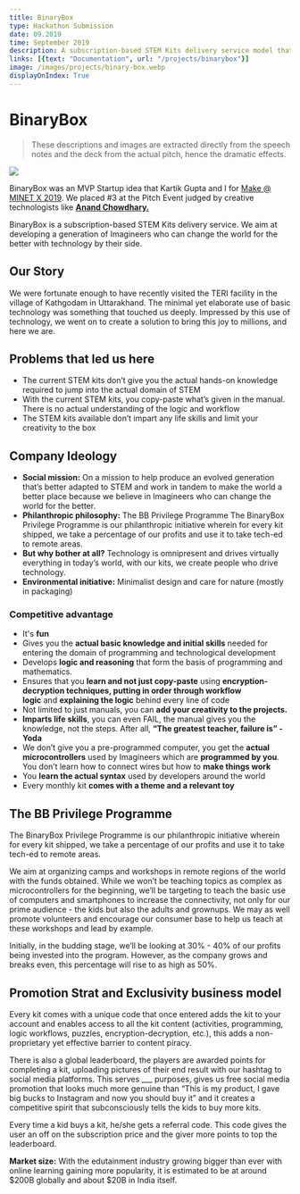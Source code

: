 ```yaml
---
title: BinaryBox
type: Hackathon Submission
date: 09.2019
time: September 2019
description: A subscription-based STEM Kits delivery service model that Kartik Gupta and I developed for an IT event.
links: [{text: "Documentation", url: "/projects/binarybox"}]
image: /images/projects/binary-box.webp
displayOnIndex: True
---
```

# BinaryBox

> These descriptions and images are extracted directly from the speech notes and the deck from the actual pitch, hence the dramatic effects.

![](images/uploads/projects/binary-box.webp)

BinaryBox was an MVP Startup idea that Kartik Gupta and I for [Make @ MINET X 2019](https://minet.co/). We placed #3 at the Pitch Event judged by creative technologists like **[Anand Chowdhary.](https://anandchowdhary.com/)**

BinaryBox is a subscription-based STEM Kits delivery service. We aim at developing a generation of Imagineers who can change the world for the better with technology by their side.

## Our Story

We were fortunate enough to have recently visited the TERI facility in the village of Kathgodam in Uttarakhand. The minimal yet elaborate use of basic technology was something that touched us deeply. Impressed by this use of technology, we went on to create a solution to bring this joy to millions, and here we are.

## Problems that led us here

* The current STEM kits don’t give you the actual hands-on knowledge required to jump into the actual domain of STEM
* With the current STEM kits, you copy-paste what’s given in the manual. There is no actual understanding of the logic and workflow
* The STEM kits available don’t impart any life skills and limit your creativity to the box

## Company Ideology

* **Social mission:** On a mission to help produce an evolved generation that’s better adapted to STEM and work in tandem to make the world a better place because we believe in Imagineers who can change the world for the better.
* **Philanthropic philosophy:** The BB Privilege Programme The BinaryBox Privilege Programme is our philanthropic initiative wherein for every kit shipped, we take a percentage of our profits and use it to take tech-ed to remote areas.
* **But why bother at all?** Technology is omnipresent and drives virtually everything in today’s world, with our kits, we create people who drive technology.
* **Environmental initiative:** Minimalist design and care for nature (mostly in packaging)

### Competitive advantage

* It's **fun**
* Gives you the **actual basic knowledge and initial skills** needed for entering the domain of programming and technological development
* Develops **logic and reasoning** that form the basis of programming and mathematics.
* Ensures that you **learn and not just copy-paste** using **encryption-decryption techniques, putting in order through workflow logic** and **explaining the logic** behind every line of code
* Not limited to just manuals, you can **add your creativity to the projects.**
* **Imparts life skills**, you can even FAIL, the manual gives you the knowledge, not the steps. After all, **“The greatest teacher, failure is” - Yoda**
* We don’t give you a pre-programmed computer, you get the **actual microcontrollers** used by Imagineers which are **programmed by you**. You don’t learn how to connect wires but how to **make things work**
* You **learn the actual syntax** used by developers around the world
* Every monthly kit **comes with a theme and a relevant toy**

## The BB Privilege Programme

The BinaryBox Privilege Programme is our philanthropic initiative wherein for every kit shipped, we take a percentage of our profits and use it to take tech-ed to remote areas.

We aim at organizing camps and workshops in remote regions of the world with the funds obtained. While we won’t be teaching topics as complex as microcontrollers for the beginning, we’ll be targeting to teach the basic use of computers and smartphones to increase the connectivity, not only for our prime audience - the kids but also the adults and grownups. We may as well promote volunteers and encourage our consumer base to help us teach at these workshops and lead by example.

Initially, in the budding stage, we’ll be looking at 30% - 40% of our profits being invested into the program. However, as the company grows and breaks even, this percentage will rise to as high as 50%.

## Promotion Strat and Exclusivity business model

Every kit comes with a unique code that once entered adds the kit to your account and enables access to all the kit content (activities, programming, logic workflows, puzzles, encryption-decryption, etc.), this adds a non-proprietary yet effective barrier to content piracy.

There is also a global leaderboard, the players are awarded points for completing a kit, uploading pictures of their end result with our hashtag to social media platforms. This serves ___ purposes, gives us free social media promotion that looks much more genuine than “This is my product, I gave big bucks to Instagram and now you should buy it” and it creates a competitive spirit that subconsciously tells the kids to buy more kits.

Every time a kid buys a kit, he/she gets a referral code. This code gives the user an off on the subscription price and the giver more points to top the leaderboard.

**Market size:** With the edutainment industry growing bigger than ever with online learning gaining more popularity, it is estimated to be at around $200B globally and about $20B in India itself.